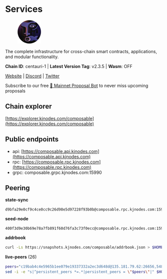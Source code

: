 # Services

<figure><img src="https://raw.githubusercontent.com/kj89/cosmos-images/main/logos/composable.png" alt=""><figcaption></figcaption></figure>

The complete infrastructure for cross-chain smart  contracts, applications, and modular functionality.

**Chain ID**: centauri-1 | **Latest Version Tag**: v2.3.5 | **Wasm**: OFF

[Website](https://www.composable.finance) | [Discord](https://discord.gg/composable) | [Twitter](https://twitter.com/ComposableFin)



Subscribe to our free [🤖 Mainnet Proposal Bot](https://t.me/kjnodes_proposal_bot) to never miss upcoming proposals


## Chain explorer
[https://explorer.kjnodes.com/composable](https://explorer.kjnodes.com/composable)

## Public endpoints

* api: [https://composable.api.kjnodes.com](https://composable.api.kjnodes.com)
* rpc: [https://composable.rpc.kjnodes.com](https://composable.rpc.kjnodes.com)
* grpc: composable.grpc.kjnodes.com:15990

## Peering

**state-sync**

```text
d9bfa29e0cf9c4ce0cc9c26d98e5d97228f93b0b@composable.rpc.kjnodes.com:15956
```

**seed-node**

```text
400f3d9e30b69e78a7fb891f60d76fa3c73f0ecc@composable.rpc.kjnodes.com:15959
```

**addrbook**
```bash
curl -Ls https://snapshots.kjnodes.com/composable/addrbook.json > $HOME/.banksy/config/addrbook.json
```

**live-peers** (26)
```bash
peers="c19bab4c4e5965b1ee079e19337332a2ec3d648d@135.181.79.62:26656,548b18f0288f4c128ef3ff133dcadf004263c363@38.242.230.118:26656,0fe72ab099fac951f5a37f51ba895717460a08d0@65.109.53.60:28656,92336725dc7fda1504ea5962bb551f2610126377@65.108.198.118:22256,4319824b0ff4c795ec8c48e09f504fbe97c8a6e7@142.132.135.125:20656,3f72dfcaa83c4922dd6e72bc5b9da7840ef8adaa@57.128.96.155:22256,8dce4d77294ac53c2047bb63a269a57e5442a3c6@213.32.24.201:41656,5d0406a0e0be147b7cab72fc13d2d84b7a15fc46@188.166.250.32:26656,62aeb7afe40e01faa506cfdf6a0b186d82cafcea@93.190.141.68:21206,8d70f16094502dcc6a6fb1065b9ab9c958c266d6@65.109.104.72:22256,a7bd2dcc7204997bfa79918873b5eff994e66802@103.180.28.98:26656,c7f52f81ee1b1f7107fc78ca2de476c730e00be9@65.109.80.150:2635,690a53df99c570aef22106bca3b77bec2881bf32@65.21.139.155:26656,9cd116d31dc9bfcaf95f3bf4879880f0e018c91c@46.38.235.161:26656,63559b939442512ed82d2ded46d02ab1021ea29a@95.214.55.138:53656,211a8dd121f7de6e2ed53efe87cba194d0637d49@65.108.8.247:22256,f1417ea1b17234f37ebb67f6ef55aea791e591e8@142.44.213.82:1400,efe99b4c22402e91fe630c0c747fe17528e79134@89.58.53.67:26656,4cb008db9c8ae2eb5c751006b977d6910e990c5d@65.108.71.163:2630,7ea064d6aa7e54afa00d6354e923eece322363b8@193.26.159.34:39656,72e97d478faa181dfbf9c5043b0005b4f339f283@38.146.3.171:22256,76035ff9ce511bb4c73f0cfef722a157daf9e6ee@65.109.116.119:16156,e361a46ab3211b09e65a9afa791ae08f040bff16@195.154.94.166:23931,67852a010896f7d28f0bb649f5e05cda44d71875@144.76.40.53:22256,d9bfa29e0cf9c4ce0cc9c26d98e5d97228f93b0b@65.109.88.38:15956,ebc272824924ea1a27ea3183dd0b9ba713494f83@195.3.220.140:26976"
sed -i -e "s|^persistent_peers *=.*|persistent_peers = \"$peers\"|" $HOME/.banksy/config/config.toml
```
